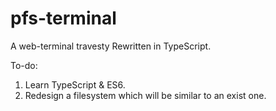 # pfs-terminal
A web-terminal travesty Rewritten in TypeScript.

To-do:
  1. Learn TypeScript & ES6.
  2. Redesign a filesystem which will be similar to an exist one.
